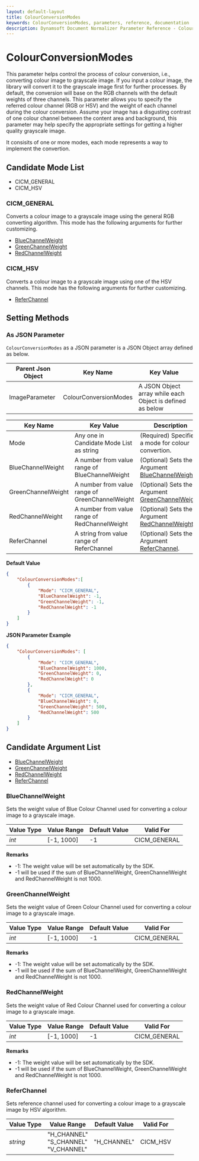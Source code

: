 ```yaml
---
layout: default-layout
title: ColourConversionModes
keywords: ColourConversionModes, parameters, reference, documentation
description: Dynamsoft Document Normalizer Parameter Reference - ColourConversionModes
---
```


# ColourConversionModes

This parameter helps control the process of colour conversion, i.e., converting colour image to grayscale image. If you input a colour image, the library will convert it to the grayscale image first for further processes. By default, the conversion will base on the RGB channels with the default weights of three channels. This parameter allows you to specify the referred colour channel (RGB or HSV) and the weight of each channel during the colour conversion. Assume your image has a disgusting contrast of one colour channel between the content area and background, this parameter may help specify the appropriate settings for getting a higher quality grayscale image.

It consisits of one or more modes, each mode represents a way to implement the convertion.

## Candidate Mode List

- CICM_GENERAL
- CICM_HSV

### CICM_GENERAL

Converts a colour image to a grayscale image using the general RGB converting algorithm. This mode has the following arguments for further customizing.

- [BlueChannelWeight](#bluechannelweight)
- [GreenChannelWeight](#greenchannelweight)
- [RedChannelWeight](#redchannelweight)

### CICM_HSV

Converts a colour image to a grayscale image using one of the HSV channels. This mode has the following arguments for further customizing.

- [ReferChannel](#referchannel)

## Setting Methods

### As JSON Parameter

`ColourConversionModes` as a JSON parameter is a JSON Object array defined as below.

| Parent Json Object | Key Name | Key Value |
| ------------------ | ------------------- | ---------- |
| ImageParameter | ColourConversionModes | A JSON Object array while each Object is defined as below |

| Key Name | Key Value | Description |
| -------- | --------- | ----------- |
| Mode | Any one in Candidate Mode List as string | (Required) Specifies a mode for colour convertion.  |
| BlueChannelWeight | A number from value range of BlueChannelWeight | (Optional) Sets the Argument [BlueChannelWeight](#bluechannelweight). |
| GreenChannelWeight | A number from value range of GreenChannelWeight | (Optional) Sets the Argument [GreenChannelWeight](#greenchannelweight). |
| RedChannelWeight | A number from value range of RedChannelWeight | (Optional) Sets the Argument [RedChannelWeight](#redchannelweight). |
| ReferChannel | A string from value range of ReferChannel | (Optional) Sets the Argument [ReferChannel](#referchannel). |

**Default Value**

```json
{
    "ColourConversionModes":[
        {
            "Mode": "CICM_GENERAL",
            "BlueChannelWeight": -1,
            "GreenChannelWeight": -1,
            "RedChannelWeight": -1
        }
    ]
}
```

**JSON Parameter Example**

```json
{
    "ColourConversionModes": [
        {
            "Mode": "CICM_GENERAL", 
            "BlueChannelWeight": 1000,
            "GreenChannelWeight": 0,
            "RedChannelWeight": 0
        },
        {
            "Mode": "CICM_GENERAL", 
            "BlueChannelWeight": 0,
            "GreenChannelWeight": 500,
            "RedChannelWeight": 500
        }
    ]
}
```

## Candidate Argument List

- [BlueChannelWeight](#bluechannelweight)
- [GreenChannelWeight](#greenchannelweight)
- [RedChannelWeight](#redchannelweight)
- [ReferChannel](#referchannel)

### BlueChannelWeight

Sets the weight value of Blue Colour Channel used for converting a colour image to a grayscale image.

| Value Type | Value Range | Default Value | Valid For |
| ---------- | ----------- | ------------- | --------- |
| *int* | [-1, 1000] | -1 | CICM_GENERAL |

**Remarks**

- -1: The weight value will be set automatically by the SDK.
- -1 will be used if the sum of BlueChannelWeight, GreenChannelWeight and RedChannelWeight is not 1000.

### GreenChannelWeight

Sets the weight value of Green Colour Channel used for converting a colour image to a grayscale image.

| Value Type | Value Range | Default Value | Valid For |
| ---------- | ----------- | ------------- | --------- |
| *int* | [-1, 1000] | -1 | CICM_GENERAL |

**Remarks**

- -1: The weight value will be set automatically by the SDK.
- -1 will be used if the sum of BlueChannelWeight, GreenChannelWeight and RedChannelWeight is not 1000.

### RedChannelWeight

Sets the weight value of Red Colour Channel used for converting a colour image to a grayscale image.

| Value Type | Value Range | Default Value | Valid For |
| ---------- | ----------- | ------------- | --------- |
| *int* | [-1, 1000] | -1 | CICM_GENERAL |

**Remarks**

- -1: The weight value will be set automatically by the SDK.
- -1 will be used if the sum of BlueChannelWeight, GreenChannelWeight and RedChannelWeight is not 1000.

### ReferChannel

Sets reference channel used for converting a colour image to a grayscale image by HSV algorithm.

| Value Type | Value Range | Default Value | Valid For |
| ---------- | ----------- | ------------- | --------- |
| *string* | "H_CHANNEL"<br>"S_CHANNEL"<br>"V_CHANNEL" | "H_CHANNEL" | CICM_HSV |
